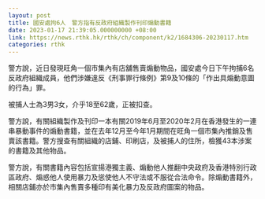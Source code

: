 ```yaml
---
layout: post
title: 國安處拘6人　警方指有反政府組織製作刊印煽動書籍
date: 2023-01-17 21:39:05.000000000 +08:00
link: https://news.rthk.hk/rthk/ch/component/k2/1684306-20230117.htm
categories: rthk
---
```


警方說，近日發現旺角一個市集內有店舖售賣煽動物品，國安處今日下午拘捕6名反政府組織成員，他們涉嫌違反《刑事罪行條例》第9及10條的「作出具煽動意圖的行為」罪。

被捕人士為3男3女，介乎18至62歲，正被扣查。

警方說，有關組織製作及刊印一本有關2019年6月至2020年2月在香港發生的一連串暴動事件的煽動書籍，並在去年12月至今年1月期間在旺角一個市集內推銷及售賣該書籍。警方搜查有關組織的店鋪、印刷店，及被捕人的住所，檢獲43本涉案的書籍及其他物品。

警方說，有關書籍內容包括宣揚港獨主義、煽動他人推翻中央政府及香港特別行政區政府、煽惑他人使用暴力及慫使他人不守法或不服從合法命令。除煽動書籍外，相關店鋪亦於市集內售賣多種印有美化暴力及反政府圖案的物品。
